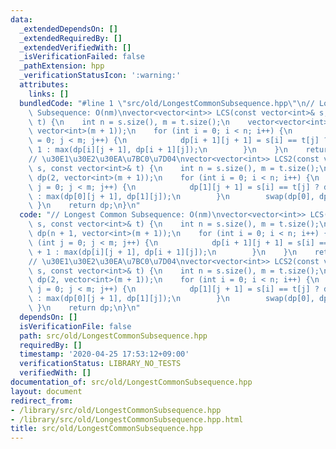 ```yaml
---
data:
  _extendedDependsOn: []
  _extendedRequiredBy: []
  _extendedVerifiedWith: []
  _isVerificationFailed: false
  _pathExtension: hpp
  _verificationStatusIcon: ':warning:'
  attributes:
    links: []
  bundledCode: "#line 1 \"src/old/LongestCommonSubsequence.hpp\"\n// Longest Common\
    \ Subsequence: O(nm)\nvector<vector<int>> LCS(const vector<int>& s, const vector<int>&\
    \ t) {\n    int n = s.size(), m = t.size();\n    vector<vector<int>> dp(n + 1,\
    \ vector<int>(m + 1));\n    for (int i = 0; i < n; i++) {\n        for (int j\
    \ = 0; j < m; j++) {\n            dp[i + 1][j + 1] = s[i] == t[j] ? dp[i][j] +\
    \ 1 : max(dp[i][j + 1], dp[i + 1][j]);\n        }\n    }\n    return dp;\n}\n\
    // \u30E1\u30E2\u30EA\u7BC0\u7D04\nvector<vector<int>> LCS2(const vector<int>&\
    \ s, const vector<int>& t) {\n    int n = s.size(), m = t.size();\n    vector<vector<int>>\
    \ dp(2, vector<int>(m + 1));\n    for (int i = 0; i < n; i++) {\n        for (int\
    \ j = 0; j < m; j++) {\n            dp[1][j + 1] = s[i] == t[j] ? dp[0][j] + 1\
    \ : max(dp[0][j + 1], dp[1][j]);\n        }\n        swap(dp[0], dp[1]);\n   \
    \ }\n    return dp;\n}\n"
  code: "// Longest Common Subsequence: O(nm)\nvector<vector<int>> LCS(const vector<int>&\
    \ s, const vector<int>& t) {\n    int n = s.size(), m = t.size();\n    vector<vector<int>>\
    \ dp(n + 1, vector<int>(m + 1));\n    for (int i = 0; i < n; i++) {\n        for\
    \ (int j = 0; j < m; j++) {\n            dp[i + 1][j + 1] = s[i] == t[j] ? dp[i][j]\
    \ + 1 : max(dp[i][j + 1], dp[i + 1][j]);\n        }\n    }\n    return dp;\n}\n\
    // \u30E1\u30E2\u30EA\u7BC0\u7D04\nvector<vector<int>> LCS2(const vector<int>&\
    \ s, const vector<int>& t) {\n    int n = s.size(), m = t.size();\n    vector<vector<int>>\
    \ dp(2, vector<int>(m + 1));\n    for (int i = 0; i < n; i++) {\n        for (int\
    \ j = 0; j < m; j++) {\n            dp[1][j + 1] = s[i] == t[j] ? dp[0][j] + 1\
    \ : max(dp[0][j + 1], dp[1][j]);\n        }\n        swap(dp[0], dp[1]);\n   \
    \ }\n    return dp;\n}\n"
  dependsOn: []
  isVerificationFile: false
  path: src/old/LongestCommonSubsequence.hpp
  requiredBy: []
  timestamp: '2020-04-25 17:53:12+09:00'
  verificationStatus: LIBRARY_NO_TESTS
  verifiedWith: []
documentation_of: src/old/LongestCommonSubsequence.hpp
layout: document
redirect_from:
- /library/src/old/LongestCommonSubsequence.hpp
- /library/src/old/LongestCommonSubsequence.hpp.html
title: src/old/LongestCommonSubsequence.hpp
---
```

